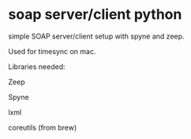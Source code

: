 # soap server/client python

simple SOAP server/client setup with spyne and zeep. 

Used for timesync on mac.

Libraries needed: 

Zeep

Spyne

lxml

coreutils (from brew)
